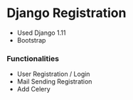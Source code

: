 # Django Registration

* Used Django 1.11
* Bootstrap

### Functionalities ###

* User Registration / Login
* Mail Sending Registration
* Add Celery
